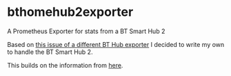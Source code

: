 # bthomehub2exporter
A Prometheus Exporter for stats from a BT Smart Hub 2

Based on [this issue of a different BT Hub exporter](https://github.com/jamesnetherton/homehub-metrics-exporter/issues/14) I decided to write my own to handle the BT Smart Hub 2.

This builds on the information from [here](https://blog.habets.se/2015/03/Scraping-data-from-a-BT-home-hub-5.html).
